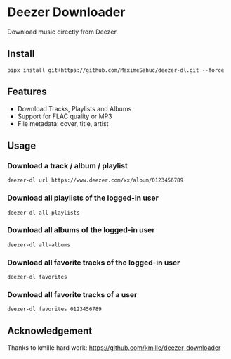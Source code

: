 # Deezer Downloader

Download music directly from Deezer.


## Install

```
pipx install git+https://github.com/MaximeSahuc/deezer-dl.git --force
```


## Features

- Download Tracks, Playlists and Albums
- Support for FLAC quality or MP3
- File metadata: cover, title, artist


## Usage

### Download a track / album / playlist
```
deezer-dl url https://www.deezer.com/xx/album/0123456789
```

### Download all playlists of the logged-in user
```
deezer-dl all-playlists
```

### Download all albums of the logged-in user
```
deezer-dl all-albums
```

### Download all favorite tracks of the logged-in user
```
deezer-dl favorites
```

### Download all favorite tracks of a user
```
deezer-dl favorites 0123456789
```



## Acknowledgement

Thanks to kmille hard work: https://github.com/kmille/deezer-downloader